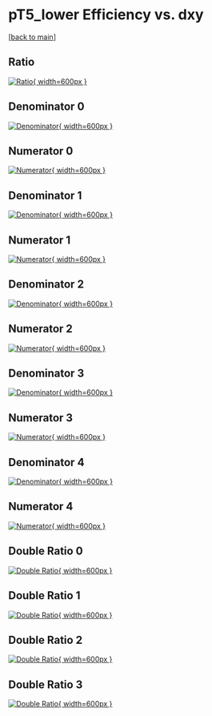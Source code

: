 # pT5_lower Efficiency vs. dxy

[[back to main](./)]



## Ratio

[![Ratio](../mtv/var/pT5_lower_loweta_321_1_eff_dxy.png){ width=600px }](../mtv/var/pT5_lower_loweta_321_1_eff_dxy.pdf)

## Denominator 0

[![Denominator](../mtv/den/pT5_lower_loweta_321_1_eff_dxy_den0.png){ width=600px }](../mtv/den/pT5_lower_loweta_321_1_eff_dxy_den0.pdf)

## Numerator 0

[![Numerator](../mtv/num/pT5_lower_loweta_321_1_eff_dxy_num0.png){ width=600px }](../mtv/num/pT5_lower_loweta_321_1_eff_dxy_num0.pdf)

## Denominator 1

[![Denominator](../mtv/den/pT5_lower_loweta_321_1_eff_dxy_den1.png){ width=600px }](../mtv/den/pT5_lower_loweta_321_1_eff_dxy_den1.pdf)

## Numerator 1

[![Numerator](../mtv/num/pT5_lower_loweta_321_1_eff_dxy_num1.png){ width=600px }](../mtv/num/pT5_lower_loweta_321_1_eff_dxy_num1.pdf)

## Denominator 2

[![Denominator](../mtv/den/pT5_lower_loweta_321_1_eff_dxy_den2.png){ width=600px }](../mtv/den/pT5_lower_loweta_321_1_eff_dxy_den2.pdf)

## Numerator 2

[![Numerator](../mtv/num/pT5_lower_loweta_321_1_eff_dxy_num2.png){ width=600px }](../mtv/num/pT5_lower_loweta_321_1_eff_dxy_num2.pdf)

## Denominator 3

[![Denominator](../mtv/den/pT5_lower_loweta_321_1_eff_dxy_den3.png){ width=600px }](../mtv/den/pT5_lower_loweta_321_1_eff_dxy_den3.pdf)

## Numerator 3

[![Numerator](../mtv/num/pT5_lower_loweta_321_1_eff_dxy_num3.png){ width=600px }](../mtv/num/pT5_lower_loweta_321_1_eff_dxy_num3.pdf)

## Denominator 4

[![Denominator](../mtv/den/pT5_lower_loweta_321_1_eff_dxy_den4.png){ width=600px }](../mtv/den/pT5_lower_loweta_321_1_eff_dxy_den4.pdf)

## Numerator 4

[![Numerator](../mtv/num/pT5_lower_loweta_321_1_eff_dxy_num4.png){ width=600px }](../mtv/num/pT5_lower_loweta_321_1_eff_dxy_num4.pdf)

## Double Ratio 0

[![Double Ratio](../mtv/ratio/pT5_lower_loweta_321_1_eff_dxy_ratio0.png){ width=600px }](../mtv/ratio/pT5_lower_loweta_321_1_eff_dxy_ratio0.pdf)

## Double Ratio 1

[![Double Ratio](../mtv/ratio/pT5_lower_loweta_321_1_eff_dxy_ratio1.png){ width=600px }](../mtv/ratio/pT5_lower_loweta_321_1_eff_dxy_ratio1.pdf)

## Double Ratio 2

[![Double Ratio](../mtv/ratio/pT5_lower_loweta_321_1_eff_dxy_ratio2.png){ width=600px }](../mtv/ratio/pT5_lower_loweta_321_1_eff_dxy_ratio2.pdf)

## Double Ratio 3

[![Double Ratio](../mtv/ratio/pT5_lower_loweta_321_1_eff_dxy_ratio3.png){ width=600px }](../mtv/ratio/pT5_lower_loweta_321_1_eff_dxy_ratio3.pdf)


